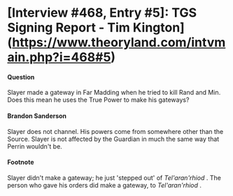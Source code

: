 # [Interview #468, Entry #5]: TGS Signing Report - Tim Kington](https://www.theoryland.com/intvmain.php?i=468#5)

#### Question

Slayer made a gateway in Far Madding when he tried to kill Rand and Min. Does this mean he uses the True Power to make his gateways?

#### Brandon Sanderson

Slayer does not channel. His powers come from somewhere other than the Source. Slayer is not affected by the Guardian in much the same way that Perrin wouldn't be.

#### Footnote

Slayer didn't make a gateway; he just 'stepped out' of
*Tel'aran'rhiod*
. The person who gave his orders did make a gateway, to
*Tel'aran'rhiod*
.

